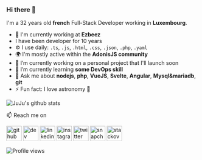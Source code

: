### Hi there 👋

I'm a 32 years old **french** Full-Stack Developer working in **Luxembourg**.

- 🏢 I'm currently working at **Ezbeez**
- I have been developer for 10 years
- ⚙️ I use daily: `.ts`, `.js`, `.html`, `.css`, `.json`, `.php`, `.yaml`
- 🌍 I'm mostly active within the **AdonisJS community**
- 🔭 I’m currently working on a personal project that I'll launch soon
- 🌱 I’m currently learning **some DevOps skill**
- 💬 Ask me about **nodejs**, **php**, **VueJS**, **Svelte**, **Angular**, **Mysql&mariadb**, **git**
- ⚡ Fun fact: I love astronomy 🔭

![JuJu's github stats](https://github-readme-stats.vercel.app/api?username=JuJu57&count_private=true&show_icons=true&theme=dracula)

📫 Reach me on

[<img src='https://cdn.jsdelivr.net/npm/simple-icons@3.0.1/icons/github.svg' alt='github' height='40'>](https://github.com/JuJu57)  [<img src='https://cdn.jsdelivr.net/npm/simple-icons@3.0.1/icons/dev-dot-to.svg' alt='dev' height='40'>](https://dev.to/cptnjuju)  [<img src='https://cdn.jsdelivr.net/npm/simple-icons@3.0.1/icons/linkedin.svg' alt='linkedin' height='40'>](https://www.linkedin.com/in/gabrieljulien/)  [<img src='https://cdn.jsdelivr.net/npm/simple-icons@3.0.1/icons/instagram.svg' alt='instagram' height='40'>](https://www.instagram.com/julien_.gabriel/)  [<img src='https://cdn.jsdelivr.net/npm/simple-icons@3.0.1/icons/twitter.svg' alt='twitter' height='40'>](https://twitter.com/le_juju)  [<img src='https://cdn.jsdelivr.net/npm/simple-icons@3.0.1/icons/snapchat.svg' alt='snapchat' height='40'>](juju_57)  [<img src='https://cdn.jsdelivr.net/npm/simple-icons@3.0.1/icons/stackoverflow.svg' alt='stackoverflow' height='40'>](https://stackoverflow.com/users/1563021/julien-gabriel) 

![Profile views](https://gpvc.arturio.dev/JuJu57)  
